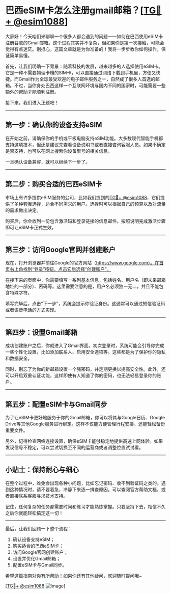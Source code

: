 # 巴西eSIM卡怎么注册gmail邮箱？[[TG💪+ @esim1088](https://t.me/s/esim1088)]

大家好！今天咱们来聊聊一个很多人都会遇到的问题——如何在巴西使用eSIM卡注册谷歌的Gmail邮箱。这个过程其实并不复杂，但如果你是第一次接触，可能会觉得有点迷茫。别担心，这篇文章就是为你准备的！我将一步步教你如何操作，保证简单易懂。

首先，让我们明确一下背景：随着科技的发展，越来越多的人选择使用eSIM卡。它是一种不需要物理卡槽的SIM卡，可以直接通过网络下载到手机里，方便又快捷。而Gmail作为全球最受欢迎的电子邮件服务之一，自然成了很多人首选的邮箱。不过，当你身处巴西这样一个互联网环境与国内不同的国家时，可能需要一些额外的帮助才能顺利注册。

接下来，我们进入正题吧！

---

## 第一步：确认你的设备支持eSIM

在开始之前，请确保你的手机或平板电脑支持eSIM功能。大多数现代智能手机都支持这项技术，但还是建议先查看设备说明书或者直接咨询客服人员。如果不确定是否支持，也可以在网上搜索你设备型号的相关信息。

一旦确认设备兼容，就可以继续下一步了。

---

## 第二步：购买合适的巴西eSIM卡

市场上有许多提供eSIM服务的公司，比如我们提到的[TG💪+ @esim1088](https://t.me/s/esim1088)，它们提供了多种套餐选择，适合不同需求的用户。选择时可以根据自己的预算以及对流量的需求做出决定。

购买后，你会收到一份包含激活码和登录链接的信息邮件。按照说明完成激活步骤即可让eSIM卡正式生效。

---

## 第三步：访问Google官网并创建账户

现在，打开浏览器并前往Google的官方网站（https://www.google.com）。在首页右上角找到“登录”按钮，点击它后选择“创建账户”。

在接下来的页面中，你需要填写一系列基本信息，包括姓名、用户名（即未来邮箱地址的一部分）、密码等。这里需要注意的是，用户名必须独一无二，并且不能包含特殊字符。

填写完毕后，点击“下一步”，系统会提示你验证身份。这通常可以通过短信验证码或者语音电话的方式实现。

---

## 第四步：设置Gmail邮箱

成功创建账户之后，你就进入了Gmail界面。初次登录时，系统可能会引导你完成一些个性化设置，比如添加联系人、启用安全选项等。这些都是为了保护你的隐私和数据安全。

同时，别忘了为你的新邮箱设置一个强密码，并定期更换以提高安全性。此外，还可以开启双重认证功能，这样即使有人知道了你的密码，也无法轻易登录你的账户。

---

## 第五步：配置eSIM卡与Gmail同步

为了让eSIM卡更好地服务于你的Gmail邮箱，你可以将其与Google日历、Google Drive等其他Google服务进行绑定。这样不仅能方便管理行程安排，还能轻松备份重要文件。

另外，记得检查网络连接设置，确保eSIM卡能够稳定地提供高速上网体验。如果发现信号不稳定，可以尝试切换至不同的运营商或者调整位置试试看。

---

## 小贴士：保持耐心与细心

在整个过程中，难免会出现各种小问题，比如忘记密码、收不到验证码之类的。遇到这种情况时，请不要着急，冷静下来逐一排查原因。可以查阅官方帮助文档，或者直接联系客服寻求技术支持。

记住，任何复杂的任务都需要时间和练习才能熟练掌握。只要坚持下去，相信不久之后你就能轻松搞定这一切！

---

最后，让我们回顾一下整个流程：

1. 确认设备支持eSIM；
2. 购买适合的巴西eSIM卡；
3. 访问Google官网创建账户；
4. 设置并优化Gmail邮箱；
5. 配置eSIM卡与Gmail同步。

希望这篇指南对你有所帮助！如果你还有其他疑问，欢迎随时提问哦~ 

[[TG💪+ @esim1088](https://t.me/s/esim1088) ![Image](https://i.postimg.cc/4NQfJmqS/Snipaste-2025-05-13-00-14-12.png)]